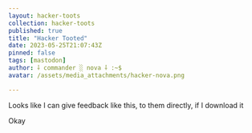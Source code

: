 ```yaml
---
layout: hacker-toots
collection: hacker-toots
published: true
title: "Hacker Tooted"
date: 2023-05-25T21:07:43Z
pinned: false
tags: [mastodon]
author: ⸸ commander ░ nova ⸸ :~$
avatar: /assets/media_attachments/hacker-nova.png

---
```


<p>Looks like I can give feedback like this, to them directly, if I download it</p><p>Okay</p>


